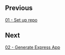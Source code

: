
## Previous

[01 - Set up repo](https://github.com/full-stack-hackers/digoc-cicd-node/blob/02-express/GUIDE.md)

## Next

[02 - Generate Express App](https://github.com/full-stack-hackers/digoc-cicd-node/blob/02-express/GUIDE.md)

